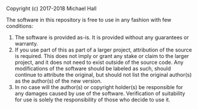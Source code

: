 Copyright (c) 2017-2018 Michael Hall

The software in this repository is free to use in any fashion with few conditions:

1. The software is provided as-is. It is provided without any guarantees or warranty.
2. If you use part of this as part of a larger project, attribution of the source is required.
   This does not imply or grant any stake or claim to the larger project,
   and it does not need to exist outside of the source code. 
   Any modifications of the software should be labeled
   as such, should continue to attribute the original, 
   but should not list the original author(s)
   as the author(s) of the new version.
3. In no case will the author(s) or copyright holder(s) be responsible for any damages 
   caused by use of the software. Verification of suitability for use is solely the 
   responsibility of those who decide to use it.
